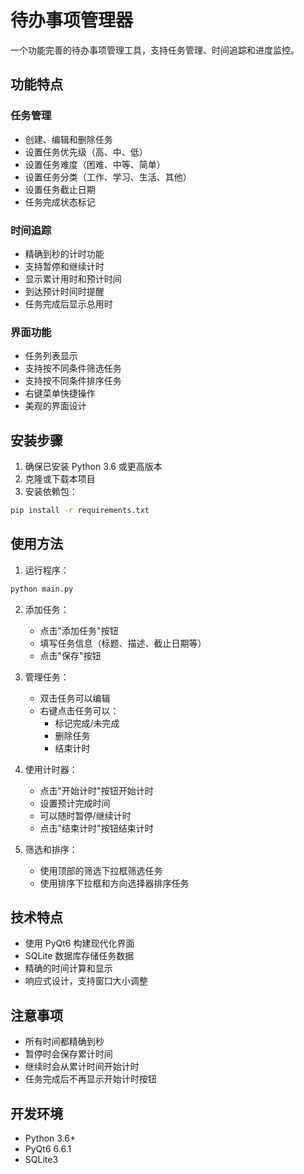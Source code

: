 # 待办事项管理器

一个功能完善的待办事项管理工具，支持任务管理、时间追踪和进度监控。

## 功能特点

### 任务管理
- 创建、编辑和删除任务
- 设置任务优先级（高、中、低）
- 设置任务难度（困难、中等、简单）
- 设置任务分类（工作、学习、生活、其他）
- 设置任务截止日期
- 任务完成状态标记

### 时间追踪
- 精确到秒的计时功能
- 支持暂停和继续计时
- 显示累计用时和预计时间
- 到达预计时间时提醒
- 任务完成后显示总用时

### 界面功能
- 任务列表显示
- 支持按不同条件筛选任务
- 支持按不同条件排序任务
- 右键菜单快捷操作
- 美观的界面设计

## 安装步骤

1. 确保已安装 Python 3.6 或更高版本
2. 克隆或下载本项目
3. 安装依赖包：
```bash
pip install -r requirements.txt
```

## 使用方法

1. 运行程序：
```bash
python main.py
```

2. 添加任务：
   - 点击"添加任务"按钮
   - 填写任务信息（标题、描述、截止日期等）
   - 点击"保存"按钮

3. 管理任务：
   - 双击任务可以编辑
   - 右键点击任务可以：
     - 标记完成/未完成
     - 删除任务
     - 结束计时

4. 使用计时器：
   - 点击"开始计时"按钮开始计时
   - 设置预计完成时间
   - 可以随时暂停/继续计时
   - 点击"结束计时"按钮结束计时

5. 筛选和排序：
   - 使用顶部的筛选下拉框筛选任务
   - 使用排序下拉框和方向选择器排序任务

## 技术特点

- 使用 PyQt6 构建现代化界面
- SQLite 数据库存储任务数据
- 精确的时间计算和显示
- 响应式设计，支持窗口大小调整

## 注意事项

- 所有时间都精确到秒
- 暂停时会保存累计时间
- 继续时会从累计时间开始计时
- 任务完成后不再显示开始计时按钮

## 开发环境

- Python 3.6+
- PyQt6 6.6.1
- SQLite3